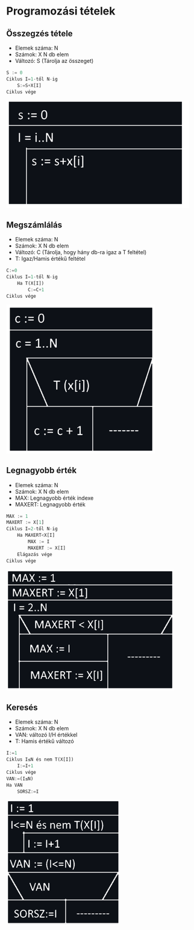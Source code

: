 # Programozási tételek

## Összegzés tétele

- Elemek száma: N
- Számok: X N db elem
- Változó: S (Tárolja az összeget)

```Python
S := 0
Ciklus I=1-től N-ig
    S:=S+X[I]
Ciklus vége
```

![asd](Tetelek/osszegzes.png)

## Megszámlálás

- Elemek száma: N
- Számok: X N db elem
- Változó: C (Tárolja, hogy hány db-ra igaz a T feltétel)
- T: Igaz/Hamis értékű feltétel

```Python
C:=0
Ciklus I=1-től N-ig
    Ha T(X[I])
        C:=C+1
Ciklus vége
```

![asd](Tetelek/megszamlalas.png)

## Legnagyobb érték

- Elemek száma: N
- Számok: X N db elem
- MAX: Legnagyobb érték indexe
- MAXERT: Legnagyobb érték

```Python
MAX := 1
MAXERT := X[1]
Ciklus I=2-től N-ig
    Ha MAXERT<X[I]
        MAX := I
        MAXERT := X[I]
    Elágazás vége
Ciklus vége
```

![kep](Tetelek/legnagyobb.png)

## Keresés

- Elemek száma: N
- Számok: X N db elem
- VAN: változó I/H értékkel
- T: Hamis értékű változó

```Python
I:=1
Ciklus I≤N és nem T(X[I])
    I:=I+1
Ciklus vége
VAN:=(I≤N)
Ha VAN
    SORSZ:=I
```

![kep](Tetelek/kereses.png)

